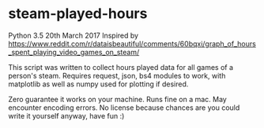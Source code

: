 # steam-played-hours

Python 3.5
20th March 2017
Inspired by https://www.reddit.com/r/dataisbeautiful/comments/60bqxi/graph_of_hours_spent_playing_video_games_on_steam/

This script was written to collect hours played data for all games of a person's steam.
Requires request, json, bs4 modules to work, with matplotlib as well as numpy used for plotting if desired.

Zero guarantee it works on your machine. Runs fine on a mac. May encounter encoding errors.
No license because chances are you could write it yourself anyway, have fun :)




